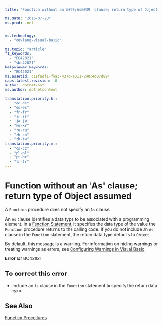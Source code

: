```yaml
---
title: "Function without an &#39;As&#39; clause; return type of Object assumed | Microsoft Docs"

ms.date: "2015-07-20"
ms.prod: .net


ms.technology: 
  - "devlang-visual-basic"

ms.topic: "article"
f1_keywords: 
  - "BC42021"
  - "vbc42021"
helpviewer_keywords: 
  - "BC42021"
ms.assetid: c1efadf1-fba3-437b-a311-240c4d07d894
caps.latest.revision: 10
author: dotnet-bot
ms.author: dotnetcontent

translation.priority.ht: 
  - "de-de"
  - "es-es"
  - "fr-fr"
  - "it-it"
  - "ja-jp"
  - "ko-kr"
  - "ru-ru"
  - "zh-cn"
  - "zh-tw"
translation.priority.mt: 
  - "cs-cz"
  - "pl-pl"
  - "pt-br"
  - "tr-tr"
---
```

# Function without an &#39;As&#39; clause; return type of Object assumed
A `Function` procedure does not specify an `As` clause.  
  
 An `As` clause identifies a data type to be associated with a programming element. In a [Function Statement](../../visual-basic/language-reference/statements/function-statement.md), it specifies the data type of the value the `Function` procedure returns to the calling code. If you do not include an `As` clause in the `Function` statement, the return data type defaults to `Object`.  
  
 By default, this message is a warning. For information on hiding warnings or treating warnings as errors, see [Configuring Warnings in Visual Basic](https://docs.microsoft.com/visualstudio/ide/configuring-warnings-in-visual-basic).  
  
 **Error ID:** BC42021  
  
## To correct this error  
  
-   Include an `As` clause in the `Function` statement to specify the return data type.  
  
## See Also  
 [Function Procedures](../../visual-basic/programming-guide/language-features/procedures/function-procedures.md)